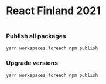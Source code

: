 # React Finland 2021

```

```



### Publish all packages

```
yarn workspaces foreach npm publish
```

### Upgrade versions

```
yarn workspaces foreach npm publish
```